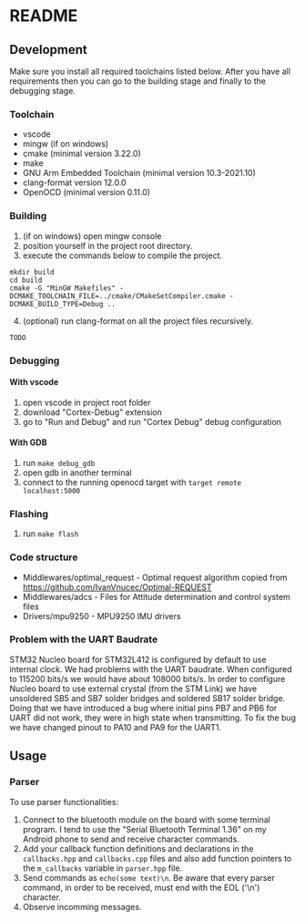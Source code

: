 # README

## Development
Make sure you install all required toolchains listed below. After you have all requirements then you can go to the building stage and finally to the debugging stage.

### Toolchain
- vscode
- mingw (if on windows)
- cmake (minimal version 3.22.0)
- make
- GNU Arm Embedded Toolchain (minimal version 10.3-2021.10)
- clang-format version 12.0.0
- OpenOCD (minimal version 0.11.0)

### Building
1. (if on windows) open mingw console
2. position yourself in the project root directory.  
3. execute the commands below to compile the project.
```console
mkdir build
cd build
cmake -G "MinGW Makefiles" -DCMAKE_TOOLCHAIN_FILE=../cmake/CMakeSetCompiler.cmake -DCMAKE_BUILD_TYPE=Debug ..
```
4. (optional) run clang-format on all the project files recursively.
```
TODO
```

### Debugging
#### With vscode
1. open vscode in project root folder
2. download "Cortex-Debug" extension
3. go to "Run and Debug" and run "Cortex Debug" debug configuration
#### With GDB
1. run `make debug_gdb`
2. open gdb in another terminal
3. connect to the running openocd target with `target remote localhost:5000`

### Flashing
1. run `make flash`

### Code structure
- Middlewares/optimal_request - Optimal request algorithm copied from https://github.com/IvanVnucec/Optimal-REQUEST
- Middlewares/adcs - Files for Attitude determination and control system files
- Drivers/mpu9250 - MPU9250 IMU drivers

### Problem with the UART Baudrate
STM32 Nucleo board for STM32L412 is configured by default to use internal clock. We had problems with the UART baudrate. When configured to 115200 bits/s we would have about 108000 bits/s. In order to configure Nucleo board to use external crystal (from the STM Link) we have unsoldered SB5 and SB7 solder bridges and soldered SB17 solder bridge. Doing that we have introduced a bug where initial pins PB7 and PB6 for UART did not work, they were in high state when transmitting. To fix the bug we have changed pinout to PA10 and PA9 for the UART1. 
	
## Usage
### Parser
To use parser functionalities:
1. Connect to the bluetooth module on the board with some terminal program. I tend to use the "Serial Bluetooth Terminal 1.36" on my Android phone to send and receive character commands. 
2. Add your callback function definitions and declarations in the `callbacks.hpp` and `callbacks.cpp` files and also add function pointers to the `m_callbacks` variable in `parser.hpp` file.
3. Send commands as `echo(some text)\n`. Be aware that every parser command, in order to be received, must end with the EOL ('\n') character.
4. Observe incomming messages.
